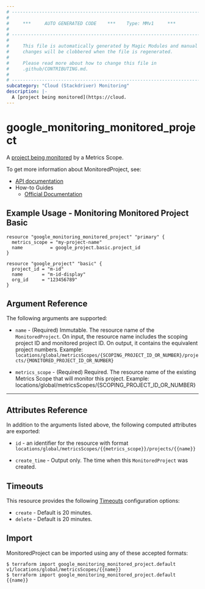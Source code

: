 ```yaml
---
# ----------------------------------------------------------------------------
#
#     ***     AUTO GENERATED CODE    ***    Type: MMv1     ***
#
# ----------------------------------------------------------------------------
#
#     This file is automatically generated by Magic Modules and manual
#     changes will be clobbered when the file is regenerated.
#
#     Please read more about how to change this file in
#     .github/CONTRIBUTING.md.
#
# ----------------------------------------------------------------------------
subcategory: "Cloud (Stackdriver) Monitoring"
description: |-
  A [project being monitored](https://cloud.
---
```


# google\_monitoring\_monitored\_project

A [project being monitored](https://cloud.google.com/monitoring/settings/multiple-projects#create-multi) by a Metrics Scope.


To get more information about MonitoredProject, see:

* [API documentation](https://cloud.google.com/monitoring/api/ref_v3/rest/v1/locations.global.metricsScopes.projects)
* How-to Guides
    * [Official Documentation](https://cloud.google.com/monitoring/settings/manage-api)

## Example Usage - Monitoring Monitored Project Basic


```hcl
resource "google_monitoring_monitored_project" "primary" {
  metrics_scope = "my-project-name"
  name          = google_project.basic.project_id
}

resource "google_project" "basic" {
  project_id = "m-id"
  name       = "m-id-display"
  org_id     = "123456789"
}
```

## Argument Reference

The following arguments are supported:


* `name` -
  (Required)
  Immutable. The resource name of the `MonitoredProject`. On input, the resource name includes the scoping project ID and monitored project ID. On output, it contains the equivalent project numbers. Example: `locations/global/metricsScopes/{SCOPING_PROJECT_ID_OR_NUMBER}/projects/{MONITORED_PROJECT_ID_OR_NUMBER}`

* `metrics_scope` -
  (Required)
  Required. The resource name of the existing Metrics Scope that will monitor this project. Example: locations/global/metricsScopes/{SCOPING_PROJECT_ID_OR_NUMBER}


- - -



## Attributes Reference

In addition to the arguments listed above, the following computed attributes are exported:

* `id` - an identifier for the resource with format `locations/global/metricsScopes/{{metrics_scope}}/projects/{{name}}`

* `create_time` -
  Output only. The time when this `MonitoredProject` was created.


## Timeouts

This resource provides the following
[Timeouts](https://developer.hashicorp.com/terraform/plugin/sdkv2/resources/retries-and-customizable-timeouts) configuration options:

- `create` - Default is 20 minutes.
- `delete` - Default is 20 minutes.

## Import


MonitoredProject can be imported using any of these accepted formats:

```
$ terraform import google_monitoring_monitored_project.default v1/locations/global/metricsScopes/{{name}}
$ terraform import google_monitoring_monitored_project.default {{name}}
```
